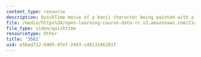 ```yaml
---
content_type: resource
description: QuickTime movie of a kanji character being painted with a brush.
file: /media/https%3A/open-learning-course-data-rc.s3.amazonaws.com/21g-504-japanese-iv-spring-2009/e5bad7126985dfef2483cd813246201f_3561.mov
file_type: video/quicktime
resourcetype: Other
title: '3561'
uid: e5bad712-6985-dfef-2483-cd813246201f
---
```

